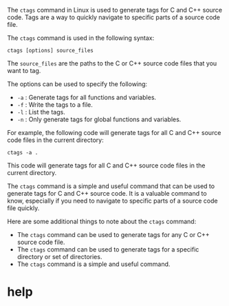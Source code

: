 The `ctags` command in Linux is used to generate tags for C and C++ source code. Tags are a way to quickly navigate to specific parts of a source code file.

The `ctags` command is used in the following syntax:

```
ctags [options] source_files
```

The `source_files` are the paths to the C or C++ source code files that you want to tag.

The options can be used to specify the following:

* `-a` : Generate tags for all functions and variables.
* `-f` : Write the tags to a file.
* `-l` : List the tags.
* `-n` : Only generate tags for global functions and variables.

For example, the following code will generate tags for all C and C++ source code files in the current directory:

```
ctags -a .
```

This code will generate tags for all C and C++ source code files in the current directory.

The `ctags` command is a simple and useful command that can be used to generate tags for C and C++ source code. It is a valuable command to know, especially if you need to navigate to specific parts of a source code file quickly.

Here are some additional things to note about the `ctags` command:

* The `ctags` command can be used to generate tags for any C or C++ source code file.
* The `ctags` command can be used to generate tags for a specific directory or set of directories.
* The `ctags` command is a simple and useful command.




# help 

```

```
